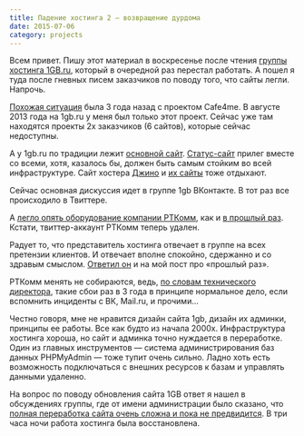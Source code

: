 ```yaml
---
title: Падение хостинга 2 — возвращение дурдома
date: 2015-07-06
category: projects
---
```


Всем привет. Пишу этот материал в воскресенье после чтения [группы хостинга 1GB.ru](http://vk.com/1gb_ru), который в очередной раз перестал работать. А пошел я туда после гневных писем заказчиков по поводу того, что сайты легли. Напрочь.<!--more-->

<a href="http://atnartur.ru/istoriya-odnogo-sboya/" target="_blank">Похожая ситуация</a> была 3 года назад с проектом Cafe4me. В августе 2013 года на 1gb.ru у меня был только этот проект. Сейчас уже там находятся проекты 2х заказчиков (6 сайтов), которые сейчас недоступны. 

А у 1gb.ru по традиции лежит <a href="http://1gb.ru" target="_blank">основной сайт</a>. <a href="http://status.1gb.ru/" target="_blank">Статус-сайт</a> прилег вместе со всеми, хотя, казалось бы, должен быть самым стойким во всей инфраструктуре. Сайт хостера <a href="http://jino.ru/" target="_blank">Джино</a> и <a href="https://roem.ru/06-07-2015/199519/jino-1gb-ru-rt-comm-msk/" target="_blank" rel="nofollow">их сайты</a> тоже отдыхают. 

Сейчас основная дискуссия идет в группе 1gb ВКонтакте. В тот раз все происходило в Твиттере. 

А <a href="http://vk.com/wall-58174222_950?reply=952" target="_blank" rel="nofollow">легло опять оборудование компании РТКомм</a>, как и <a href="http://atnartur.ru/istoriya-odnogo-sboya/" target="_blank">в прошлый раз</a>. Кстати, твиттер-аккаунт РТКомм теперь удален.

Радует то, что представитель хостинга отвечает в группе на всех претензии клиентов. И отвечает вполне спокойно, сдержанно и со здравым смыслом. <a href="http://vk.com/wall-58174222_980?reply=988" target="_blank" rel="nofollow">Ответил он</a> и на мой пост про «прошлый раз». 

РТКомм менять не собираются, ведь, <a href="http://vk.com/wall-58174222_1040?reply=1073" target="_blank" rel="nofollow">по словам технического директора</a>, такие сбои раз в 3 года в принципе нормальное дело, если вспомнить инциденты с ВК, Mail.ru, и прочими...

Честно говоря, мне не нравится дизайн сайта 1gb, дизайн их админки, принципы ее работы. Все как будто из начала 2000х. Инфраструктура хостинга хороша, но сайт и админка точно нуждается в переработке. Один из главных инструментов&nbsp;— система администрирования баз данных PHPMyAdmin&nbsp;— тоже тупит очень сильно. Ладно хоть есть возможность подключаться с внешних ресурсов к базам и управлять данными удаленно.

На вопрос по поводу обновления сайта 1GB ответ я нашел в обсуждениях группы, где от имени администрации было сказано, что <a href="http://vk.com/topic-58174222_29715736?post=8" target="_blank" rel="nofollow">полная переработка сайта очень сложна и пока не предвидится</a>.
В три часа ночи работа хостинга была восстановлена.

